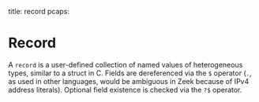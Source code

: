 title: record
pcaps: 

Record
=======

A `record` is a user-defined collection of named values of
heterogeneous types, similar to a struct in C.  Fields are dereferenced via the `$` operator
(`.`, as used in other languages, would be ambiguous in Zeek because of
IPv4 address literals).  Optional field existence is checked via the
`?$` operator.


